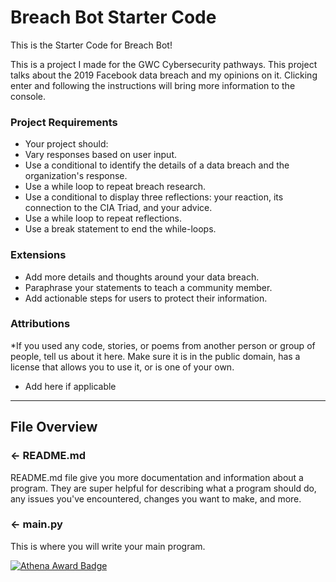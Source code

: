 # Breach Bot Starter Code

This is the Starter Code for Breach Bot!

This is a project I made for the GWC Cybersecurity pathways. This project talks about the 2019 Facebook data breach and my opinions on it. Clicking enter and following the instructions will bring more information to the console.

### Project Requirements
- Your project should:
- Vary responses based on user input.
- Use a conditional to identify the details of a data breach and the organization's response.
- Use a while loop to repeat breach research.
- Use a conditional to display three reflections:  your reaction, its connection to the CIA Triad, and your advice.
- Use a while loop to repeat reflections.
- Use a break statement to end the while-loops.

### Extensions
- Add more details and thoughts around your data breach.
- Paraphrase your statements to teach a community member.
- Add actionable steps for users to protect their information.

###  Attributions
*If you used any code, stories, or poems from another person or group of people, tell us about it here. Make sure it is in the public domain, has a license that allows you to use it, or is one of your own. 
- Add here if applicable

---

## File Overview

### ← README.md

README.md file give you more documentation and information about a program. They are super helpful for describing what a program should do, any issues you've encountered, changes you want to make, and more. 

### ← main.py
This is where you will write your main program.


[![Athena Award Badge](https://img.shields.io/endpoint?url=https%3A%2F%2Faward.athena.hackclub.com%2Fapi%2Fbadge)](https://award.athena.hackclub.com?utm_source=readme)

